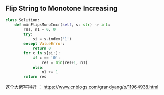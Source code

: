 ## Flip String to Monotone Increasing

```python
class Solution:
    def minFlipsMonoIncr(self, s: str) -> int:
        res, n1 = 0, 0
        try:
            si = s.index('1')
        except ValueError:
            return 0
        for c in s[si:]:
            if c == '0':
                res = min(res+1, n1)
            else:
                n1 += 1
        return res
```

这个大佬写得好 ： https://www.cnblogs.com/grandyang/p/11964938.html

